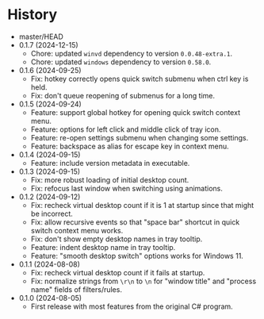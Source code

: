 # History

- master/HEAD
- 0.1.7 (2024-12-15)
  - Chore: updated `winvd` dependency to version `0.0.48-extra.1`.
  - Chore: updated `windows` dependency to version `0.58.0`.
- 0.1.6 (2024-09-25)
  - Fix: hotkey correctly opens quick switch submenu when ctrl key is held.
  - Fix: don't queue reopening of submenus for a long time.
- 0.1.5 (2024-09-24)
  - Feature: support global hotkey for opening quick switch context menu.
  - Feature: options for left click and middle click of tray icon.
  - Feature: re-open settings submenu when changing some settings.
  - Feature: backspace as alias for escape key in context menu.
- 0.1.4 (2024-09-15)
  - Feature: include version metadata in executable.
- 0.1.3 (2024-09-15)
  - Fix: more robust loading of initial desktop count.
  - Fix: refocus last window when switching using animations.
- 0.1.2 (2024-09-12)
  - Fix: recheck virtual desktop count if it is 1 at startup since that might be incorrect.
  - Fix: allow recursive events so that "space bar" shortcut in quick switch context menu works.
  - Fix: don't show empty desktop names in tray tooltip.
  - Feature: indent desktop name in tray tooltip.
  - Feature: "smooth desktop switch" options works for Windows 11.
- 0.1.1 (2024-08-08)
  - Fix: recheck virtual desktop count if it fails at startup.
  - Fix: normalize strings from `\r\n` to `\n` for "window title" and "process name" fields of filters/rules.
- 0.1.0 (2024-08-05)
  - First release with most features from the original C# program.
